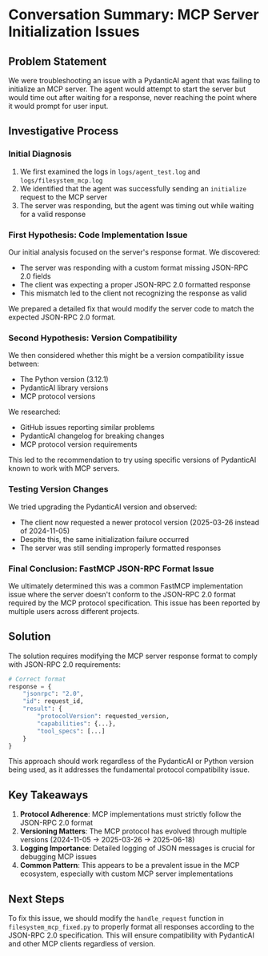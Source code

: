 # Conversation Summary: MCP Server Initialization Issues

## Problem Statement

We were troubleshooting an issue with a PydanticAI agent that was failing to initialize an MCP server. The agent would attempt to start the server but would time out after waiting for a response, never reaching the point where it would prompt for user input.

## Investigative Process

### Initial Diagnosis

1. We first examined the logs in `logs/agent_test.log` and `logs/filesystem_mcp.log`
2. We identified that the agent was successfully sending an `initialize` request to the MCP server
3. The server was responding, but the agent was timing out while waiting for a valid response

### First Hypothesis: Code Implementation Issue

Our initial analysis focused on the server's response format. We discovered:

- The server was responding with a custom format missing JSON-RPC 2.0 fields
- The client was expecting a proper JSON-RPC 2.0 formatted response
- This mismatch led to the client not recognizing the response as valid

We prepared a detailed fix that would modify the server code to match the expected JSON-RPC 2.0 format.

### Second Hypothesis: Version Compatibility

We then considered whether this might be a version compatibility issue between:
- The Python version (3.12.1)
- PydanticAI library versions
- MCP protocol versions

We researched:
- GitHub issues reporting similar problems
- PydanticAI changelog for breaking changes
- MCP protocol version requirements

This led to the recommendation to try using specific versions of PydanticAI known to work with MCP servers.

### Testing Version Changes

We tried upgrading the PydanticAI version and observed:
- The client now requested a newer protocol version (2025-03-26 instead of 2024-11-05)
- Despite this, the same initialization failure occurred
- The server was still sending improperly formatted responses

### Final Conclusion: FastMCP JSON-RPC Format Issue

We ultimately determined this was a common FastMCP implementation issue where the server doesn't conform to the JSON-RPC 2.0 format required by the MCP protocol specification. This issue has been reported by multiple users across different projects.

## Solution

The solution requires modifying the MCP server response format to comply with JSON-RPC 2.0 requirements:

```python
# Correct format
response = {
    "jsonrpc": "2.0",
    "id": request_id,
    "result": {
        "protocolVersion": requested_version,
        "capabilities": {...},
        "tool_specs": [...]
    }
}
```

This approach should work regardless of the PydanticAI or Python version being used, as it addresses the fundamental protocol compatibility issue.

## Key Takeaways

1. **Protocol Adherence**: MCP implementations must strictly follow the JSON-RPC 2.0 format
2. **Versioning Matters**: The MCP protocol has evolved through multiple versions (2024-11-05 → 2025-03-26 → 2025-06-18)
3. **Logging Importance**: Detailed logging of JSON messages is crucial for debugging MCP issues
4. **Common Pattern**: This appears to be a prevalent issue in the MCP ecosystem, especially with custom MCP server implementations

## Next Steps

To fix this issue, we should modify the `handle_request` function in `filesystem_mcp_fixed.py` to properly format all responses according to the JSON-RPC 2.0 specification. This will ensure compatibility with PydanticAI and other MCP clients regardless of version.
